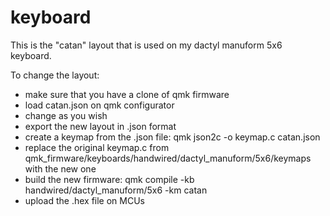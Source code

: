 # keyboard

This is the "catan" layout that is used on my dactyl manuform 5x6 keyboard.

To change the layout:
* make sure that you have a clone of qmk firmware
* load catan.json on qmk configurator
* change as you wish
* export the new layout in .json format
* create a keymap from the .json file: qmk json2c -o keymap.c catan.json
* replace the original keymap.c from qmk_firmware/keyboards/handwired/dactyl_manuform/5x6/keymaps with the new one
* build the new firmware: qmk compile -kb handwired/dactyl_manuform/5x6 -km catan
* upload the .hex file on MCUs

